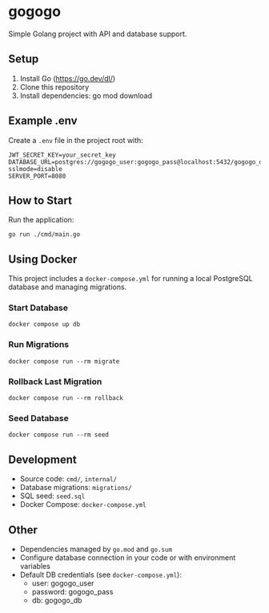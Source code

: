 
# gogogo

Simple Golang project with API and database support.

## Setup
1. Install Go (https://go.dev/dl/)
2. Clone this repository
3. Install dependencies:
   go mod download



## Example .env
Create a `.env` file in the project root with:
```
JWT_SECRET_KEY=your_secret_key
DATABASE_URL=postgres://gogogo_user:gogogo_pass@localhost:5432/gogogo_db?sslmode=disable
SERVER_PORT=8080
```

## How to Start
Run the application:
```
go run ./cmd/main.go
```

## Using Docker
This project includes a `docker-compose.yml` for running a local PostgreSQL database and managing migrations.

### Start Database
```
docker compose up db
```

### Run Migrations
```
docker compose run --rm migrate
```

### Rollback Last Migration
```
docker compose run --rm rollback
```

### Seed Database
```
docker compose run --rm seed
```

## Development
- Source code: `cmd/`, `internal/`
- Database migrations: `migrations/`
- SQL seed: `seed.sql`
- Docker Compose: `docker-compose.yml`

## Other
- Dependencies managed by `go.mod` and `go.sum`
- Configure database connection in your code or with environment variables
- Default DB credentials (see `docker-compose.yml`):
  - user: gogogo_user
  - password: gogogo_pass
  - db: gogogo_db
